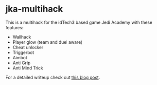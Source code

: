# jka-multihack

This is a multihack for the idTech3 based game Jedi Academy with these features:

- Wallhack
- Player glow (team and duel aware)
- Cheat unlocker
- Triggerbot
- Aimbot
- Anti Grip
- Anti Mind Trick

For a detailed writeup check out [this blog post](https://bananamafia.dev/post/multihack/).
